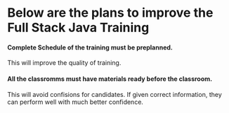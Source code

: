 # Below are the plans to improve the Full Stack Java Training

#### Complete Schedule of the training must be preplanned.

This will improve the quality of training.

#### All the classromms must have materials ready before the classroom.

This will avoid confisions for candidates. If given correct information, they can perform well with much better confidence.


